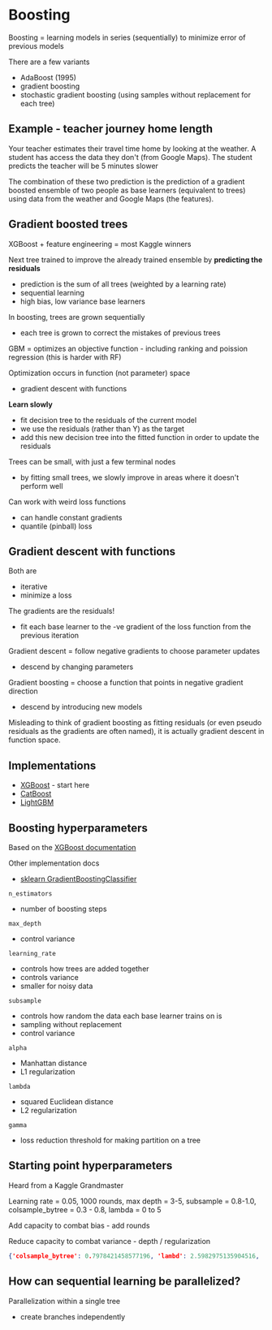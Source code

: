 # Boosting

Boosting = learning models in series (sequentially) to minimize error of previous models

There are a few variants
- AdaBoost (1995)
- gradient boosting
- stochastic gradient boosting (using samples without replacement for each tree)


## Example - teacher journey home length

Your teacher estimates their travel time home by looking at the weather.  A student has access the data they don't (from Google Maps).  The student predicts the teacher will be 5 minutes slower

The combination of these two prediction is the prediction of a gradient boosted ensemble of two people as base learners (equivalent to trees) using data from the weather and Google Maps (the features).


## Gradient boosted trees

XGBoost + feature engineering = most Kaggle winners

Next tree trained to improve the already trained ensemble by **predicting the residuals**
- prediction is the sum of all trees (weighted by a learning rate)
- sequential learning
- high bias, low variance base learners

In boosting, trees are grown sequentially
- each tree is grown to correct the mistakes of previous trees

GBM = optimizes an objective function - including ranking and poission regression (this is harder with RF)

Optimization occurs in function (not parameter) space
- gradient descent with functions

**Learn slowly**
- fit decision tree to the residuals of the current model
- we use the residuals (rather than Y) as the target
- add this new decision tree into the fitted function in order to update the residuals

Trees can be small, with just a few terminal nodes
- by fitting small trees, we slowly improve in areas where it doesn't perform well

Can work with weird loss functions
- can handle constant gradients
- quantile (pinball) loss


## Gradient descent with functions

Both are
- iterative
- minimize a loss

The gradients are the residuals!
- fit each base learner to the -ve gradient of the loss function from the previous iteration

Gradient descent = follow negative gradients to choose parameter updates
- descend by changing parameters

Gradient boosting = choose a function that points in negative gradient direction 
- descend by introducing new models

Misleading to think of gradient boosting as fitting residuals (or even pseudo residuals as the gradients are often named), it is actually gradient descent in function space.


## Implementations

- [XGBoost](https://xgboost.readthedocs.io/) - start here
- [CatBoost](https://catboost.ai/) 
- [LightGBM](https://lightgbm.readthedocs.io/en/latest/)


## Boosting hyperparameters

Based on the [XGBoost documentation](https://xgboost.readthedocs.io/en/latest/python/python_api.html)

Other implementation docs

- [sklearn GradientBoostingClassifier](https://scikit-learn.org/stable/modules/generated/sklearn.ensemble.GradientBoostingClassifier.html)

`n_estimators`
- number of boosting steps

`max_depth`
- control variance

`learning_rate`
- controls how trees are added together
- controls variance
- smaller for noisy data

`subsample`
- controls how random the data each base learner trains on is
- sampling without replacement
- control variance

`alpha`
- Manhattan distance
- L1 regularization

`lambda`
- squared Euclidean distance
- L2 regularization

`gamma`
- loss reduction threshold for making partition on a tree


## Starting point hyperparameters

Heard from a Kaggle Grandmaster

Learning rate = 0.05, 1000 rounds, max depth = 3-5, subsample = 0.8-1.0, colsample_bytree = 0.3 - 0.8, lambda = 0 to 5

Add capacity to combat bias - add rounds

Reduce capacity to combat variance - depth / regularization

```json
{'colsample_bytree': 0.7978421458577196, 'lambd': 2.5982975135904516, 'max_depth': 4, 'subsample': 0.8913639174845348, 'n_estimators': 500}
```

## How can sequential learning be parallelized?

Parallelization within a single tree
- create branches independently
